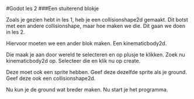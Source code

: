 #Godot les 2
###Een stuiterend blokje

Zoals je gezien hebt in les 1, heb je een collisionshape2d gemaakt.
Dit botst met een andere collisionshape, maar hoe maken we die.
Dit gaan we doen in les 2.

Hiervoor moeten we een ander blok maken.
Een kinematicbody2d.

Die maak je aan door wereld te selecteren en op plusje te klikken.
Zoek nu kinematicbody2d op.
Selecteer die en klik nu op create.

Deze moet ook een sprite hebben.
Geef deze dezelfde sprite als je ground.
Geef deze ook een collisionshape2d.

Nu kun je de ground wat breder maken.
Nu start je het programma.
